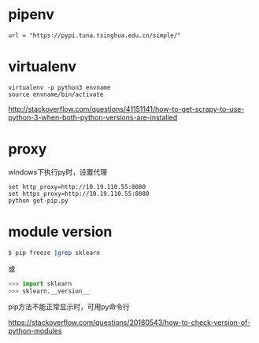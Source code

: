 # pipenv

```
url = "https://pypi.tuna.tsinghua.edu.cn/simple/"
```

# virtualenv

```
virtualenv -p python3 envname
source envname/bin/activate
```

http://stackoverflow.com/questions/41151141/how-to-get-scrapy-to-use-python-3-when-both-python-versions-are-installed

# proxy

windows下执行py时，设置代理

```
set http_proxy=http://10.19.110.55:8080
set https_proxy=http://10.19.110.55:8080
python get-pip.py
```

# module version

```bash
$ pip freeze |grep sklearn 
```

或

```py
>>> import sklearn
>>> sklearn.__version__
```

pip方法不能正常显示时，可用py命令行

https://stackoverflow.com/questions/20180543/how-to-check-version-of-python-modules